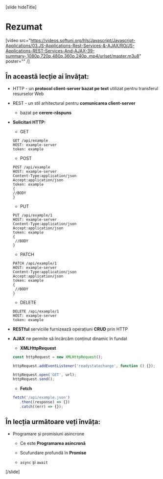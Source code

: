 [slide hideTitle]
# Rezumat

[video src="https://videos.softuni.org/hls/Javascript/Javascript-Applications/03.JS-Applications-Rest-Services-&-AJAX/RO/JS-Applications-REST-Services-And-AJAX-39-summary-,1080p,720p,480p,360p,240p,.mp4/urlset/master.m3u8" poster="" /]

## În această lecție ai învățat:

- HTTP - un **protocol client-server bazat pe text** utilizat pentru transferul resurselor Web

- REST - un stil arhitectural pentru **comunicarea client-server**

   * bazat pe **cerere-răspuns**

- **Solicitari HTTP:**

   * GET

   ```
   GET /api/example
   HOST: example-server
   token: example
   ```

   * POST

   ```
   POST /api/example
   HOST: example-server
   Content-Type:application/json
   Accept:application/json
   token: example
   {
   //BODY
   }
   ```

   * PUT

   ```
   PUT /api/example/1
   HOST: example-server
   Content-Type:application/json
   Accept:application/json
   token: example
   {
    //BODY
   }
   ```

   * PATCH

   ```
   PATCH /api/example/1
   HOST: example-server
   Content-Type:application/json
   Accept:application/json
   token: example
   {
    //BODY
   }
   ```

   * DELETE

   ```
   DELETE /api/example/1
   HOST: example-server
   token: example
   ```

-  **RESTful** serviciile furnizează operațiuni **CRUD** prin HTTP

-  **AJAX** ne permite să încărcăm conținut dinamic în fundal

   *  **XMLHttpRequest**

   ```js
   const httpRequest = new XMLHttpRequest();

   httpRequest.addEventListener('readystatechange', function () {});

   httpRequest.open('GET', url);
   httpRequest.send();
   ```

   -  **Fetch**

   ```js
   fetch('/api/example.json')
      .then((response) => {})
      .catch((err) => {});
   ```

## În lecția următoare veți învăța:

- Programare și promisiuni asincrone

   * Ce este **Programarea asincronă**

   * Scufundare profundă în **Promise**

   * `async` și `await`

[/slide]
